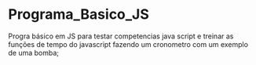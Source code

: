 # Programa_Basico_JS
Progra básico em JS para testar competencias java script e treinar as funções de tempo do javascript
fazendo um cronometro com um exemplo de uma bomba;

